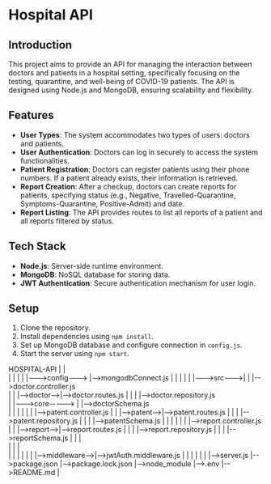 # Hospital API

## Introduction
This project aims to provide an API for managing the interaction between doctors and patients in a hospital setting, specifically focusing on the testing, quarantine, and well-being of COVID-19 patients. The API is designed using Node.js and MongoDB, ensuring scalability and flexibility.

## Features
- **User Types**: The system accommodates two types of users: doctors and patients.
- **User Authentication**: Doctors can log in securely to access the system functionalities.
- **Patient Registration**: Doctors can register patients using their phone numbers. If a patient already exists, their information is retrieved.
- **Report Creation**: After a checkup, doctors can create reports for patients, specifying status (e.g., Negative, Travelled-Quarantine, Symptoms-Quarantine, Positive-Admit) and date.
- **Report Listing**: The API provides routes to list all reports of a patient and all reports filtered by status.

## Tech Stack
- **Node.js**: Server-side runtime environment.
- **MongoDB**: NoSQL database for storing data.
- **JWT Authentication**: Secure authentication mechanism for user login.

## Setup
1. Clone the repository.
2. Install dependencies using `npm install`.
3. Set up MongoDB database and configure connection in `config.js`.
4. Start the server using `npm start`.

HOSPITAL-API
|           |               
|           |               |
|           |--->config---> |-->mongodbConnect.js
|           |               |
|           |
|--->src--->|               |            |-->doctor.controller.js   
|           |               |-->doctor-->|-->doctor.routes.js
|           |               |            |-->doctor.repository.js  
|           |--->core-----> |            |-->doctorSchema.js  
|           |               |
|           |               |            |-->patent.controller.js
|           |               |-->patent-->|-->patent.routes.js
|           |               |            |-->patent.repository.js
|           |               |            |-->patentSchema.js
|           |               |
|           |               |            |-->report.controller.js
|           |               |-->report-->|-->report.routes.js
|           |               |            |-->report.repository.js
|           |               |            |-->reportSchema.js
|           |               |            
|           |               |                                                                                          
|           |               |
|           |
|           |-->middleware-->|-->jwtAuth.middleware.js
|           |
|           |
|
|
|-->server.js
|-->package.json
|-->package.lock.json
|-->node_module
|-->.env
|-->README.md
|
